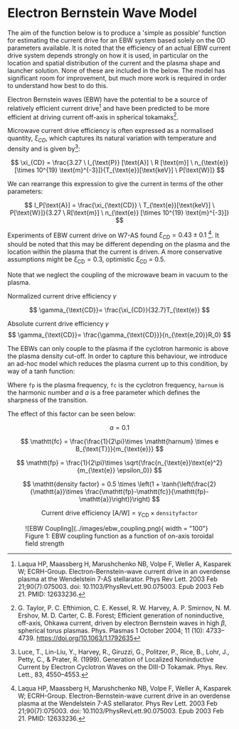 # Electron Bernstein Wave Model


The aim of the function below is to produce a 'simple as possible' function for estimating the current drive for an EBW system based solely on the 0D parameters available. It is noted that the efficiency of an actual EBW current drive system depends strongly on how it is used, in particular on the location and spatial distribution of the current and the plasma shape and launcher solution. None of these are included in the below. The model has significant room for improvement, but much more work is required in order to understand how best to do this.

Electron Bernstein waves (EBW) have the potential to be a source of relatively efficient current drive[^1] and have been predicted to be more efficient at driving current off-axis in spherical tokamaks[^2].

Microwave current drive efficiency is often expressed as a normalised quantity, $\xi_{CD}$, which captures its natural variation with temperature and density and is given by[^3]:

$$
\xi_{CD} = \frac{3.27 \ I_{\text{P}}  [\text{A}] \ R  [\text{m}] \ n_{\text{e}}[\times 10^{19} \text{m}^{-3}]}{T_{\text{e}}[\text{keV}] \ P[\text{W}]}
$$

We can rearrange this expression to give the current in terms of the other parameters:

$$
I_P[\text{A}] = \frac{\xi_{\text{CD}} \ T_{\text{e}}[\text{keV}]  \ P[\text{W}]}{3.27 \  R[\text{m}] \ n_{\text{e}} [\times 10^{19} \text{m}^{-3}]} 
$$


Experiments of EBW current drive on W7-AS found $\xi_{CD}=0.43\pm0.1$ [^1]. It should be noted that this may be different depending on the plasma and the location within the plasma that the current is driven. A more conservative assumptions might be $\xi_{\text{CD}} = 0.3$, optimistic $\xi_{\text{CD}}$ = 0.5.

Note that we neglect the coupling of the microwave beam in vacuum to the plasma.


Normalized current drive efficiency $\gamma$

$$
\gamma_{\text{CD}}= \frac{\xi_{CD}}{32.7}T_{\text{e}}
$$

Absolute current drive efficiency $\gamma$
$$
\gamma_{\text{CD}}= \frac{\gamma_{\text{CD}}}{n_{\text{e,20}}R_0}
$$


The EBWs can only couple to the plasma if the cyclotron harmonic is above the plasma density cut-off. In order to capture this behaviour, we introduce an ad-hoc model which reduces the plasma current up to this condition, by way of a tanh function:

Where $\mathtt{fp}$ is the plasma frequency, $\mathtt{fc}$ is the cyclotron frequency, $\mathtt{harnum}$ is the harmonic number and $a$ is a free parameter which defines the sharpness of the transition.

The effect of this factor can be seen below:

$$
a = 0.1
$$

$$
\mathtt{fc} = \frac{\frac{1}{2\pi}\times \mathtt{harnum} \times e B_{\text{T}}}{m_{\text{e}}}
$$

$$
\mathtt{fp} = \frac{1}{2\pi}\times \sqrt{\frac{n_{\text{e}}\text{e}^2}{m_{\text{e}} \epsilon_0}}
$$

$$
\mathtt{density factor} = 0.5 \times \left(1 + \tanh{\left(\frac{2}{\mathtt{a}}\times \frac{\mathtt{fp}-\mathtt{fc}}{\mathtt{fp}- \mathtt{a}}\right)}\right)
$$

$$
\text{Current drive efficiency [A/W]} = \gamma_{\text{CD}} \times \mathtt{densityfactor}
$$

<figure markdown>
![EBW Coupling](../images/ebw_coupling.png){ width = "100"}
<figcaption>Figure 1: EBW coupling function as a function of on-axis toroidal field strength</figcaption>
</figure>




[^1]: Laqua HP, Maassberg H, Marushchenko NB, Volpe F, Weller A, Kasparek W; ECRH-Group. Electron-Bernstein-wave current drive in an overdense plasma at the Wendelstein 7-AS stellarator. Phys Rev Lett. 2003 Feb 21;90(7):075003. doi: 10.1103/PhysRevLett.90.075003. Epub 2003 Feb 21. PMID: 12633236.

[^2]: G. Taylor, P. C. Efthimion, C. E. Kessel, R. W. Harvey, A. P. Smirnov, N. M. Ershov, M. D. Carter, C. B. Forest; Efficient generation of noninductive, off-axis, Ohkawa current, driven by electron Bernstein waves in high 
$\beta$⁠, spherical torus plasmas. Phys. Plasmas 1 October 2004; 11 (10): 4733–4739. https://doi.org/10.1063/1.1792635

[^3]: Luce, T., Lin-Liu, Y., Harvey, R., Giruzzi, G., Politzer, P., Rice, B., Lohr, J., Petty, C., & Prater, R. (1999). Generation of Localized Noninductive Current by Electron Cyclotron Waves on the DIII-D Tokamak. Phys. Rev. Lett., 83, 4550–4553.